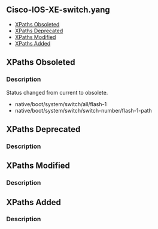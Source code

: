 ## Cisco-IOS-XE-switch.yang


- [XPaths Obsoleted](#xpaths-obsoleted)
- [XPaths Deprecated](#xpaths-deprecated)
- [XPaths Modified](#xpaths-modified)
- [XPaths Added](#xpaths-added)

## XPaths Obsoleted

### Description

Status changed from current to obsolete.

- native/boot/system/switch/all/flash-1
- native/boot/system/switch/switch-number/flash-1-path

## XPaths Deprecated

### Description

## XPaths Modified

### Description

## XPaths Added

### Description

